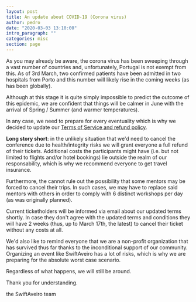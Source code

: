 ```yaml
---
layout: post
title: An update about COVID-19 (Corona virus)
author: pedro
date: "2020-03-03 13:10:00"
intro_paragraph: ""
categories: misc
section: page
---
```


As you may already be aware, the corona virus has been sweeping through a vast number of countries and, unfortunately, Portugal is not exempt from this. As of 3rd March, two confirmed patients have been admitted in two hospitals from Porto and this number will likely rise in the coming weeks (as has been globally).

Although at this stage it is quite simply impossible to predict the outcome of this epidemic, we are confident that things will be calmer in June with the arrival of Spring / Summer (and warmer temperatures).

In any case, we need to prepare for every eventuality which is why we decided to update our [Terms of Service and refund policy](https://smallprint.tito.io/swiftaveiro/2020).

**Long story short**: in the unlikely situation that we'd need to cancel the conference due to health/integrity risks we will grant everyone a full refund of their tickets. Additional costs the participants might have (i.e. but not limited to flights and/or hotel bookings) lie outside the realm of our responsability, which is why we recommend everyone to get travel insurance.

Furthermore, the cannot rule out the possibility that some mentors may be forced to cancel their trips. In such cases, we may have to replace said mentors with others in order to comply with 6 distinct workshops per day (as was originally planned).

Current ticketholders will be informed via email about our updated terms shortly. In case they don't agree with the updated terms and conditions they will have 2 weeks (thus, up to March 17th, the latest) to cancel their ticket without any costs at all.

We'd also like to remind everyone that we are a non-profit organization that has survived thus far thanks to the inconditional support of our community. Organizing an event like SwiftAveiro has a lot of risks, which is why we are preparing for the absolute worst case scenario.

Regardless of what happens, we will still be around.

Thank you for understanding.

the SwiftAveiro team
